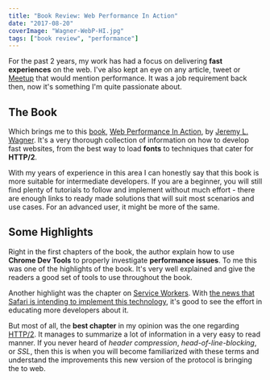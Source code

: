 ```yaml
---
title: "Book Review: Web Performance In Action"
date: "2017-08-20"
coverImage: "Wagner-WebP-HI.jpg"
tags: ["book review", "performance"]
---
```


For the past 2 years, my work has had a focus on delivering **fast experiences** on the web. I've also kept an eye on any article, tweet or [Meetup](https://www.meetup.com/London-Web-Performance-Group/) that would mention performance. It was a job requirement back then, now it's something I'm quite passionate about.

## The Book

Which brings me to this [book](http://jpedroribeiro.com/category/book-reviews/), [Web Performance In Action](https://www.manning.com/books/web-performance-in-action), by [Jeremy L. Wagner](https://twitter.com/malchata). It's a very thorough collection of information on how to develop fast websites, from the best way to load **fonts** to techniques that cater for **HTTP/2**.

With my years of experience in this area I can honestly say that this book is more suitable for intermediate developers. If you are a beginner, you will still find plenty of tutorials to follow and implement without much effort - there are enough links to ready made solutions that will suit most scenarios and use cases. For an advanced user, it might be more of the same.

## Some Highlights

Right in the first chapters of the book, the author explain how to use **Chrome Dev Tools** to properly investigate **performance issues**. To me this was one of the highlights of the book. It's very well explained and give the readers a good set of tools to use throughout the book.

Another highlight was the chapter on [Service Workers](https://developers.google.com/web/fundamentals/getting-started/primers/service-workers). With [the news that Safari is intending to implement this technology](https://twitter.com/webmaxru/status/893027996659060738), it's good to see the effort in educating more developers about it.

But most of all, the **best chapter** in my opinion was the one regarding [HTTP/2](https://http2.github.io/). It manages to summarize a lot of information in a very easy to read manner. If you never heard of _header compression_, _head-of-line-blocking_, or _SSL_, then this is when you will become familiarized with these terms and understand the improvements this new version of the protocol is bringing the to web.
